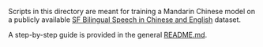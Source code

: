 Scripts in this directory are meant for training a Mandarin Chinese model
on a publicly available [SF Bilingual Speech in Chinese and English](https://catalog.ngc.nvidia.com/orgs/nvidia/resources/sf_bilingual_speech_zh_en)
dataset.

A step-by-step guide is provided in the general [README.md](../../README.md#example-training-a-model-on-mandarin-chinese).
